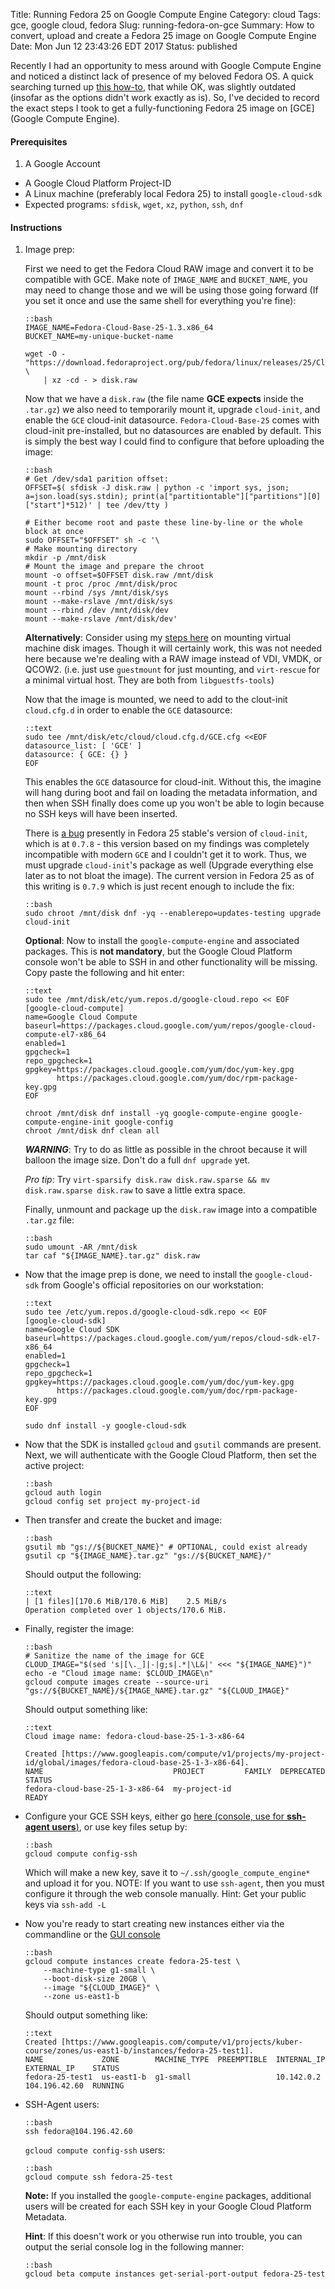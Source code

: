 Title: Running Fedora 25 on Google Compute Engine
Category: cloud
Tags: gce, google cloud, fedora
Slug: running-fedora-on-gce
Summary: How to convert, upload and create a Fedora 25 image on Google Compute Engine
Date: Mon Jun 12 23:43:26 EDT 2017
Status: published

Recently I had an opportunity to mess around with Google Compute Engine and noticed a distinct lack of presence of my beloved Fedora OS. A quick searching turned up [this how-to](http://rancher.com/running-fedora-21-on-google-compute-engine/), that while OK, was slightly outdated (insofar as the options didn't work exactly as is). So, I've decided to record the exact steps I took to get a fully-functioning Fedora 25 image on [GCE](Google Compute Engine).

#### Prerequisites

1.  A Google Account
+   A Google Cloud Platform Project-ID
+   A Linux machine (preferably local Fedora 25) to install `google-cloud-sdk`
+   Expected programs: `sfdisk`, `wget`, `xz`, `python`, `ssh`, `dnf`

#### Instructions

1.  Image prep:

    First we need to get the Fedora Cloud RAW image and convert it to be compatible with GCE. Make note of `IMAGE_NAME` and `BUCKET_NAME`, you may need to change those and we will be using those going forward (If you set it once and use the same shell for everything you're fine):

        ::bash
        IMAGE_NAME=Fedora-Cloud-Base-25-1.3.x86_64
        BUCKET_NAME=my-unique-bucket-name

        wget -O - "https://download.fedoraproject.org/pub/fedora/linux/releases/25/CloudImages/x86_64/images/${IMAGE_NAME}.raw.xz" \
            | xz -cd - > disk.raw


    Now that we have a `disk.raw` (the file name **GCE expects** inside the `.tar.gz`) we also need to temporarily mount it, upgrade `cloud-init`, and enable the `GCE` cloud-init datasource. `Fedora-Cloud-Base-25` comes with cloud-init pre-installed, but no datasources are enabled by default. This is simply the best way I could find to configure that before uploading the image:

        ::bash
        # Get /dev/sda1 parition offset:
        OFFSET=$( sfdisk -J disk.raw | python -c 'import sys, json; a=json.load(sys.stdin); print(a["partitiontable"]["partitions"][0]["start"]*512)' | tee /dev/tty )

        # Either become root and paste these line-by-line or the whole block at once
        sudo OFFSET="$OFFSET" sh -c '\
        # Make mounting directory
        mkdir -p /mnt/disk
        # Mount the image and prepare the chroot
        mount -o offset=$OFFSET disk.raw /mnt/disk
        mount -t proc /proc /mnt/disk/proc
        mount --rbind /sys /mnt/disk/sys
        mount --make-rslave /mnt/disk/sys
        mount --rbind /dev /mnt/disk/dev
        mount --make-rslave /mnt/disk/dev'

    **Alternatively**: Consider using my [steps here]({filename}/articles/2017/mounting_vm_disk_images_on_fedora.md) on mounting virtual machine disk images. Though it will certainly work, this was not needed here because we're dealing with a RAW image instead of VDI, VMDK, or QCOW2. (i.e. just use `guestmount` for just mounting, and `virt-rescue` for a minimal virtual host. They are both from `libguestfs-tools`)

    Now that the image is mounted, we need to add to the clout-init `cloud.cfg.d` in order to enable the `GCE` datasource:

        ::text
        sudo tee /mnt/disk/etc/cloud/cloud.cfg.d/GCE.cfg <<EOF
        datasource_list: [ 'GCE' ]
        datasource: { GCE: {} }
        EOF

    This enables the `GCE` datasource for cloud-init. Without this, the imagine will hang during boot and fail on loading the metadata information, and then when SSH finally does come up you won't be able to login because no SSH keys will have been inserted.

    There is [a bug](https://github.com/cloud-init/cloud-init/commit/328fe5ab399b1f5b48d1985f41fc2ef66e368922#diff-6a1bacc7c738db3b0d2cc0dc15960d70) presently in Fedora 25 stable's version of `cloud-init`, which is at `0.7.8` - this version based on my findings was completely incompatible with modern `GCE` and I couldn't get it to work. Thus, we must upgrade `cloud-init`'s package as well (Upgrade everything else later as to not bloat the image). The current version in Fedora 25 as of this writing is `0.7.9` which is just recent enough to include the fix:

        ::bash
        sudo chroot /mnt/disk dnf -yq --enablerepo=updates-testing upgrade cloud-init

    **Optional**: Now to install the `google-compute-engine` and associated packages. This is **not mandatory**, but the Google Cloud Platform console won't be able to SSH in and other functionality will be missing. Copy paste the following and hit enter:

        ::text
        sudo tee /mnt/disk/etc/yum.repos.d/google-cloud.repo << EOF
        [google-cloud-compute]
        name=Google Cloud Compute
        baseurl=https://packages.cloud.google.com/yum/repos/google-cloud-compute-el7-x86_64
        enabled=1
        gpgcheck=1
        repo_gpgcheck=1
        gpgkey=https://packages.cloud.google.com/yum/doc/yum-key.gpg
               https://packages.cloud.google.com/yum/doc/rpm-package-key.gpg
        EOF

        chroot /mnt/disk dnf install -yq google-compute-engine google-compute-engine-init google-config
        chroot /mnt/disk dnf clean all

    ***WARNING***: Try to do as little as possible in the chroot because it will balloon the image size. Don't do a full `dnf upgrade` yet.

    *Pro tip*: Try `virt-sparsify disk.raw disk.raw.sparse && mv disk.raw.sparse disk.raw` to save a little extra space.

    Finally, unmount and package up the `disk.raw` image into a compatible `.tar.gz` file:

        ::bash
        sudo umount -AR /mnt/disk
        tar caf "${IMAGE_NAME}.tar.gz" disk.raw

+   Now that the image prep is done, we need to install the `google-cloud-sdk` from Google's official repositories on our workstation:

        ::text
        sudo tee /etc/yum.repos.d/google-cloud-sdk.repo << EOF
        [google-cloud-sdk]
        name=Google Cloud SDK
        baseurl=https://packages.cloud.google.com/yum/repos/cloud-sdk-el7-x86_64
        enabled=1
        gpgcheck=1
        repo_gpgcheck=1
        gpgkey=https://packages.cloud.google.com/yum/doc/yum-key.gpg
               https://packages.cloud.google.com/yum/doc/rpm-package-key.gpg
        EOF

        sudo dnf install -y google-cloud-sdk

+   Now that the SDK is installed `gcloud` and `gsutil` commands are present. Next, we will authenticate with the Google Cloud Platform, then set the active project:

        ::bash
        gcloud auth login
        gcloud config set project my-project-id


+   Then transfer and create the bucket and image:

        ::bash
        gsutil mb "gs://${BUCKET_NAME}" # OPTIONAL, could exist already
        gsutil cp "${IMAGE_NAME}.tar.gz" "gs://${BUCKET_NAME}/"

    Should output the following:

        ::text
        | [1 files][170.6 MiB/170.6 MiB]    2.5 MiB/s
        Operation completed over 1 objects/170.6 MiB.

+   Finally, register the image:

        ::bash
        # Sanitize the name of the image for GCE
        CLOUD_IMAGE="$(sed 's|[\._]|-|g;s|.*|\L&|' <<< "${IMAGE_NAME}")"
        echo -e "Cloud image name: $CLOUD_IMAGE\n"
        gcloud compute images create --source-uri "gs://${BUCKET_NAME}/${IMAGE_NAME}.tar.gz" "${CLOUD_IMAGE}"

    Should output something like:

        ::text
        Cloud image name: fedora-cloud-base-25-1-3-x86-64

        Created [https://www.googleapis.com/compute/v1/projects/my-project-id/global/images/fedora-cloud-base-25-1-3-x86-64].
        NAME                             PROJECT         FAMILY  DEPRECATED  STATUS
        fedora-cloud-base-25-1-3-x86-64  my-project-id                        READY

+   Configure your GCE SSH keys, either go [here (console, use for **ssh-agent users**)](https://console.cloud.google.com/compute/metadata/sshKeys?project=kuber-course), or use key files setup by:

        ::bash
        gcloud compute config-ssh

    Which will make a new key, save it to `~/.ssh/google_compute_engine*` and upload it for you. NOTE: If you want to use `ssh-agent`, then you must configure it through the web console manually. Hint: Get your public keys via `ssh-add -L`

+   Now you're ready to start creating new instances either via the commandline or the [GUI console](https://console.cloud.google.com/compute/instances)

        ::bash
        gcloud compute instances create fedora-25-test \
            --machine-type g1-small \
            --boot-disk-size 20GB \
            --image "${CLOUD_IMAGE}" \
            --zone us-east1-b

    Should output something like:

        ::text
        Created [https://www.googleapis.com/compute/v1/projects/kuber-course/zones/us-east1-b/instances/fedora-25-test1].
        NAME             ZONE        MACHINE_TYPE  PREEMPTIBLE  INTERNAL_IP  EXTERNAL_IP    STATUS
        fedora-25-test1  us-east1-b  g1-small                   10.142.0.2   104.196.42.60  RUNNING

+   SSH-Agent users:

        ::bash
        ssh fedora@104.196.42.60

    `gcloud compute config-ssh` users:

        ::bash
        gcloud compute ssh fedora-25-test

    **Note:** If you installed the `google-compute-engine` packages, additional users will be created for each SSH key in your Google Cloud Platform Metadata.

    **Hint**: If this doesn't work or you otherwise run into trouble, you can output the serial console log in the following manner:

        ::bash
        gcloud beta compute instances get-serial-port-output fedora-25-test
